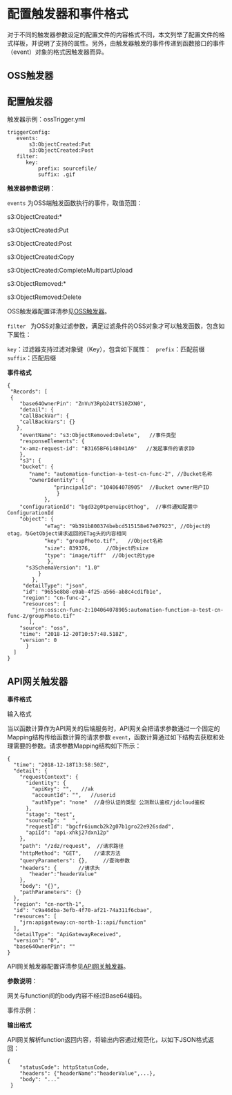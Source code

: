 # 配置触发器和事件格式

对于不同的触发器参数设定的配置文件的内容格式不同，本文列举了配置文件的格式样板，并说明了支持的属性。另外，由触发器触发的事件传递到函数接口的事件（event）对象的格式因触发器而异。

## OSS触发器


## 配置触发器

触发器示例：ossTrigger.yml

```
triggerConfig:
   events:
       s3:ObjectCreated:Put
       s3:ObjectCreated:Post
   filter:
      key:
          prefix: sourcefile/
          suffix: .gif
```
  

**触发器参数说明**：

`events` 为OSS端触发函数执行的事件，取值范围：

s3:ObjectCreated:*

s3:ObjectCreated:Put

s3:ObjectCreated:Post

s3:ObjectCreated:Copy

s3:ObjectCreated:CompleteMultipartUpload

s3:ObjectRemoved:*

s3:ObjectRemoved:Delete

OSS触发器配置详清参见[OSS触发器](../triggermanagement/eventsourceservice/oss-tirgger.md)。 

 

``filter `` 为OSS对象过滤参数，满足过滤条件的OSS对象才可以触发函数，包含如下属性：

   ``key``：过滤器支持过滤对象键（Key），包含如下属性：
            `` prefix``：匹配前缀
            ``suffix``：匹配后缀

 

**事件格式**


```
{
 "Records": [
 {
    "base64OwnerPin": "ZnVuY3Rpb24tYS10ZXN0",
    "detail": {
    "callBackVar": {
    "callBackVars": {}
   },
    "eventName": "s3:ObjectRemoved:Delete",   //事件类型
    "responseElements": {
    "x-amz-request-id": "B3165BF6148041A9"   //发起事件的请求ID
    },
    "s3": {
    "bucket": {
       "name": "automation-function-a-test-cn-func-2", //Bucket名称
       "ownerIdentity": {
               "principalId": "104064078905"  //Bucket owner用户ID
                }
            },
    "configurationId": "bgd32g0tpenuipc0thog",  //事件通知配置中ConfigurationId
    "object": {
            "eTag": "9b391b800374bebcd515158e67e07923", //Object的etag，与GetObject请求返回的ETag头的内容相同
            "key": "groupPhoto.tif",   //Object名称
            "size": 839376,     //Object的size
            "type": "image/tiff"  //Object的type 
             },
      "s3SchemaVersion": "1.0"
          }
        },
     "detailType": "json",
     "id": "9655e8b8-e9ab-4f25-a566-ab8c4cd1fb1e",
     "region": "cn-func-2",
     "resources": [
        "jrn:oss:cn-func-2:104064078905:automation-function-a-test-cn-func-2/groupPhoto.tif"
       ],
    "source": "oss",
    "time": "2018-12-20T10:57:48.518Z",
    "version": 0
      }
  ]
}

```




 

## API网关触发器


**事件格式**

输入格式

当以函数计算作为API网关的后端服务时，API网关会把请求参数通过一个固定的Mapping结构传给函数计算的请求参数 `event`，函数计算通过如下结构去获取和处理需要的参数。请求参数Mapping结构如下所示：


```
{
  "time": "2018-12-18T13:58:50Z",
  "detail": {
    "requestContext": {
      "identity": {
        "apiKey": "",   //ak
        "accountId": "",   //userid
        "authType": "none"  //身份认证的类型 公测默认鉴权/jdcloud鉴权
      },
      "stage": "test",
      "sourceIp": "  ",
      "requestId": "bgcfr6iumcb2k2g07b1gro22e926sdad",
      "apiId": "api-xhkj27dxn12p"
    },
    "path": "/zdz/request",  //请求路径
    "httpMethod": "GET",    //请求方法
    "queryParameters": {},     //查询参数
    "headers": {       //请求头
       "header":"headerValue"
    },
    "body": "{}",
    "pathParameters": {}
  },
  "region": "cn-north-1",
  "id": "c9a46dba-3efb-4f70-af21-74a311f6cbae",
  "resources": [
    "jrn:apigateway:cn-north-1::api/function"
  ],
  "detailType": "ApiGatewayReceived",
  "version": "0",
  "base64OwnerPin": ""
}
```
API网关触发器配置详清参见[API网关触发器](../triggermanagement/eventsourceservice/apig-tigger.md)。 

**参数说明**：

 网关与function间的body内容不经过Base64编码。

事件示例：


**输出格式**

API网关解析function返回内容，将输出内容通过规范化，以如下JSON格式返回：

```
{     
    "statusCode": httpStatusCode,     
    "headers": {"headerName":"headerValue",...},     
    "body": "..." 
 } 
```


